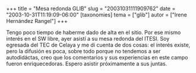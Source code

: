 +++
title = "Mesa redonda GLIB"
slug = "20031031111909762"
date = "2003-10-31T11:19:09-06:00"
[taxonomies]
tema = ["glib"]
autor = ["Irene Hernández Rangel"]
+++

Tengo poco tiempo de haberme dado de alta en el sitio. Por ese mismo
interés en el SW libre, ayer asistí a su mesa redonda del ITESI. Soy
egresada del TEC de Celaya y me di cuenta de dos cosas: el interés
existe, pero la difusión es poca, sobre todo porque no tendemos a ser
autodidáctas, creo que los comentarios y sus experiencias en este campo
fueron enriquecedoras. Espero asistir próximamente a sus juntas.
